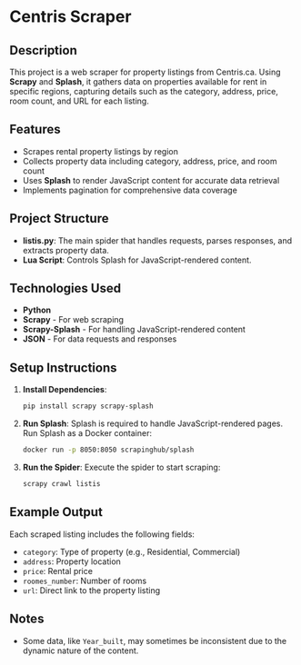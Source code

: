 
# Centris Scraper

## Description
This project is a web scraper for property listings from Centris.ca. Using **Scrapy** and **Splash**, it gathers data on properties available for rent in specific regions, capturing details such as the category, address, price, room count, and URL for each listing.

## Features
- Scrapes rental property listings by region
- Collects property data including category, address, price, and room count
- Uses **Splash** to render JavaScript content for accurate data retrieval
- Implements pagination for comprehensive data coverage

## Project Structure
- **listis.py**: The main spider that handles requests, parses responses, and extracts property data.
- **Lua Script**: Controls Splash for JavaScript-rendered content.

## Technologies Used
- **Python**
- **Scrapy** - For web scraping
- **Scrapy-Splash** - For handling JavaScript-rendered content
- **JSON** - For data requests and responses

## Setup Instructions
1. **Install Dependencies**:
   ```bash
   pip install scrapy scrapy-splash
   ```

2. **Run Splash**:
   Splash is required to handle JavaScript-rendered pages. Run Splash as a Docker container:
   ```bash
   docker run -p 8050:8050 scrapinghub/splash
   ```

3. **Run the Spider**:
   Execute the spider to start scraping:
   ```bash
   scrapy crawl listis
   ```

## Example Output
Each scraped listing includes the following fields:
- `category`: Type of property (e.g., Residential, Commercial)
- `address`: Property location
- `price`: Rental price
- `roomes_number`: Number of rooms
- `url`: Direct link to the property listing

## Notes
- Some data, like `Year_built`, may sometimes be inconsistent due to the dynamic nature of the content.
